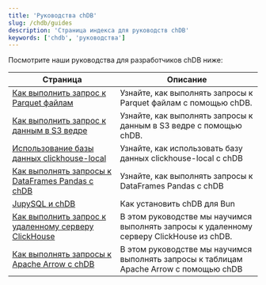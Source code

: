 ```yaml
---
title: 'Руководства chDB'
slug: /chdb/guides
description: 'Страница индекса для руководств chDB'
keywords: ['chdb', 'руководства']
---
```


Посмотрите наши руководства для разработчиков chDB ниже:

<!-- 
Следующий оглавление автоматически генерируется с помощью https://github.com/ClickHouse/clickhouse-docs/blob/main/scripts/autogenerate-table-of-contents.sh
из полей YAML frontmatter title, slug, description. Если вы обнаружили ошибку 
в оглавлении, пожалуйста, отредактируйте frontmatter соответствующих файлов.
-->

| Страница | Описание |
|-----|-----|
| [Как выполнить запрос к Parquet файлам](/docs/chdb/guides/querying-parquet) | Узнайте, как выполнять запросы к Parquet файлам с помощью chDB. |
| [Как выполнить запрос к данным в S3 ведре](/docs/chdb/guides/querying-s3) | Узнайте, как выполнять запросы к данным в S3 ведре с помощью chDB. |
| [Использование базы данных clickhouse-local](/docs/chdb/guides/clickhouse-local) | Узнайте, как использовать базу данных clickhouse-local с chDB |
| [Как выполнять запросы к DataFrames Pandas с chDB](/docs/chdb/guides/pandas) | Узнайте, как выполнять запросы к DataFrames Pandas с chDB |
| [JupySQL и chDB](/docs/chdb/guides/jupysql) | Как установить chDB для Bun |
| [Как выполнить запрос к удаленному серверу ClickHouse](/docs/chdb/guides/query-remote-clickhouse) | В этом руководстве мы научимся выполнять запросы к удаленному серверу ClickHouse из chDB. |
| [Как выполнять запросы к Apache Arrow с chDB](/docs/chdb/guides/apache-arrow) | В этом руководстве мы научимся выполнять запросы к таблицам Apache Arrow с помощью chDB |
